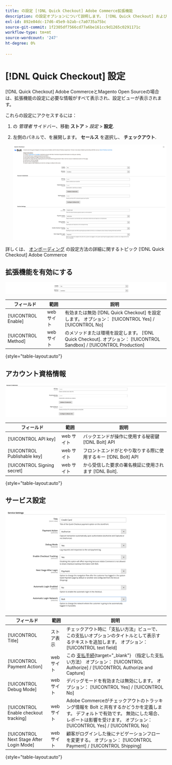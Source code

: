 ```yaml
---
title: の設定 [!DNL Quick Checkout] Adobe Commerce拡張機能
description: の設定オプションについて説明します。 [!DNL Quick Checkout] およびは、拡張機能のオンボーディングとセットアップに成功する方法を示しています。
exl-id: 892e04dc-17d6-45e9-b2ab-c7a0735a75bc
source-git-commit: 1f2305df7566cd77a6be161cc9d1265c0291171c
workflow-type: tm+mt
source-wordcount: '247'
ht-degree: 0%

---
```


# [!DNL Quick Checkout] 設定

[!DNL Quick Checkout] Adobe CommerceとMagento Open Sourceの場合は、拡張機能の設定に必要な情報がすべて表示され、設定ビューが表示されます。

これらの設定にアクセスするには：

1. の _管理者_ サイドバー、移動 **ストア** > _設定_ > **設定**.
1. 左側のパネルで、を展開します。 **セールス** を選択し、 **チェックアウト**.

   ![クイックチェックアウト](assets/quick-checkout-main-view-admin.png)

詳しくは、 [オンボーディング](../quick-checkout/onboarding.md) の設定方法の詳細に関するトピック [!DNL Quick Checkout] Adobe Commerce

## 拡張機能を有効にする

![クイックチェックアウト](assets/enable-method.png)

| フィールド | 範囲 | 説明 |
|---|---|---|
| [!UICONTROL Enable] | web サイト | 有効または無効 [!DNL Quick Checkout] を設定します。 オプション： [!UICONTROL Yes] / [!UICONTROL No] |
| [!UICONTROL Method] | web サイト | のメソッドまたは環境を設定します。 [!DNL Quick Checkout]. オプション： [!UICONTROL Sandbox] / [!UICONTROL Production] |

{style=&quot;table-layout:auto&quot;}

## アカウント資格情報

![クイックチェックアウト](assets/account-creds.png)

| フィールド | 範囲 | 説明 |
|---|---|---|
| [!UICONTROL API key] | web サイト | バックエンドが操作に使用する秘密鍵 [!DNL Bolt] API |
| [!UICONTROL Publishable key] | web サイト | フロントエンドがとやり取りする際に使用するキー [!DNL Bolt] API |
| [!UICONTROL Signing secret] | web サイト | から受信した要求の署名検証に使用されます [!DNL Bolt]. |

{style=&quot;table-layout:auto&quot;}

## サービス設定

![クイックチェックアウト](assets/service-settings.png)

| フィールド | 範囲 | 説明 |
|---|---|---|
| [!UICONTROL Title] | ストア表示 | チェックアウト時に「支払い方法」ビューで、この支払いオプションのタイトルとして表示するテキストを追加します。 オプション： [!UICONTROL text field] |
| [!UICONTROL Payment Action] | web サイト | この [支払手続](https://docs.magento.com/user-guide/configuration/sales/payment-methods.html#payment-actions){target=&quot;_blank&quot;} （指定した支払い方法） オプション： [!UICONTROL Authorize] / [!UICONTROL Authorize and Capture] |
| [!UICONTROL Debug Mode] | web サイト | デバッグモードを有効または無効にします。 オプション： [!UICONTROL Yes] / [!UICONTROL No] |
| [!UICONTROL Enable checkout tracking] | web サイト | Adobe Commerceがチェックアウトのトラッキング情報を Bolt と共有するかどうかを定義します。 デフォルトで有効です。 無効にした場合、レポートは影響を受けます。 オプション： [!UICONTROL Yes] / [!UICONTROL No] |
| [!UICONTROL Next Stage After Login Mode] | web サイト | 顧客がログインした後にナビゲーションフローを変更する。 オプション： [!UICONTROL Payment] / [!UICONTROL Shipping] |

{style=&quot;table-layout:auto&quot;}
